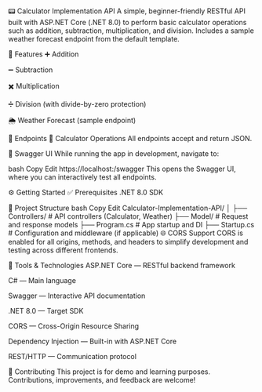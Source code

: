 📟 Calculator Implementation API
A simple, beginner-friendly RESTful API built with ASP.NET Core (.NET 8.0) to perform basic calculator operations such as addition, subtraction, multiplication, and division. Includes a sample weather forecast endpoint from the default template.

🚀 Features
➕ Addition

➖ Subtraction

✖️ Multiplication

➗ Division (with divide-by-zero protection)

🌦 Weather Forecast (sample endpoint)

📌 Endpoints
🔢 Calculator Operations
All endpoints accept and return JSON.


🧪 Swagger UI
While running the app in development, navigate to:

bash
Copy
Edit
https://localhost:<port>/swagger
This opens the Swagger UI, where you can interactively test all endpoints.

⚙️ Getting Started
✅ Prerequisites
.NET 8.0 SDK


🔧 Project Structure
bash
Copy
Edit
Calculator-Implementation-API/
│
├── Controllers/       # API controllers (Calculator, Weather)
├── Model/             # Request and response models
├── Program.cs         # App startup and DI
├── Startup.cs         # Configuration and middleware (if applicable)
🌐 CORS Support
CORS is enabled for all origins, methods, and headers to simplify development and testing across different frontends.

🧰 Tools & Technologies
ASP.NET Core — RESTful backend framework

C# — Main language

Swagger — Interactive API documentation

.NET 8.0 — Target SDK

CORS — Cross-Origin Resource Sharing

Dependency Injection — Built-in with ASP.NET Core

REST/HTTP — Communication protocol

🤝 Contributing
This project is for demo and learning purposes. Contributions, improvements, and feedback are welcome!

